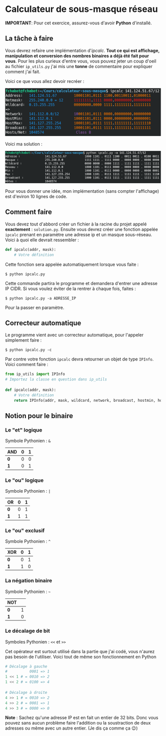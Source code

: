 # Calculateur de sous-masque réseau
**IMPORTANT**: Pour cet exercice, assurez-vous d'avoir **Python** d'installé.

## La tâche à faire
Vous devrez refaire une implémentation d'*ipcalc*. **Tout ce qui est affichage, manipulation et conversion des nombres binaires a déjà été fait pour vous**. Pour les plus curieux d'entre vous, vous pouvez jeter un coup d'oeil au fichier `ip_utils.py` j'ai mis une **tonne** de commentaire pour expliquer comment j'ai fait.

Voici ce que vous allez devoir recréer :

![ipcalc](https://github.com/CegepGranby/calculateur-sous-masque/blob/master/enonce/screenshot.png?raw=true)

Voici ma solution :

![ipcalc version Python](https://github.com/CegepGranby/calculateur-sous-masque/blob/master/enonce/solution.png?raw=true)

Pour vous donner une idée, mon implémentation (sans compter l'affichage) est d'eviron 10 lignes de code.

## Comment faire
Vous devez tout d'abbord créer un fichier à la racine du projet appelé **exactement** : `solution.py`. Ensuite vous devrez créer une fonction appelée `ipcalc` prenant en paramètre une adresse ip et un masque sous-réseau. Voici à quoi elle devrait ressembler :

```python
def ipcalc(addr, mask):
	# Votre définition
```
Cette fonction sera appelée automatiquement lorsque vous faite :
```
$ python ipcalc.py
```
Cette commande partira le programme et demandera d'entrer une adresse IP CIDR. Si vous voulez éviter de la rentrer à chaque fois, faites :
```
$ python ipcalc.py -a ADRESSE_IP
```
Pour la passer en paramètre.

## Correcteur automatique
Le programme vient avec un correcteur automatique, pour l'appeler simplement faire :
```
$ python ipcalc.py -c
```

Par contre votre fonction `ipcalc` devra retourner un objet de type `IPInfo`. Voici comment faire :

```python
from ip_utils import IPInfo
# Importez la classe en question dans ip_utils

def ipcalc(addr, mask):
	# Votre définition
	return IPInfo(addr, mask, wildcard, network, broadcast, hostmin, hostmax, hosts)
```

## Notion pour le binaire
### Le "et" logique
Symbole Pythonien : `&`

| AND    | 0 | 1 |
|--------|---|---|
| **0**  | 0 | 0 |
| **1**  | 0 | 1 |


### Le "ou" logique
Symbole Pythonien : `|`

| OR     | 0 | 1 |
|--------|---|---|
| **0**  | 0 | 1 |
| **1**  | 1 | 1 |

### Le "ou" exclusif
Symbole Pythonien : `^`

| XOR    | 0 | 1 |
|--------|---|---|
| **0**  | 0 | 1 |
| **1**  | 1 | 0 |


### La négation binaire
Symbole Pythonien : `~`

| NOT    |   |
|--------|---|
| **0**  | 1 |
| **1**  | 0 |

### Le décalage de bit
Symboles Pythonien : `<<` et `>>`

Cet opérateur est surtout utilisé dans la partie que j'ai codé, vous n'aurez pas besoin de l'utiliser. Voici tout de même son fonctionnement en Python
```python
# Décalage à gauche
#          0001 => 1
1 << 1 # = 0010 => 2
1 << 2 # = 0100 => 4

# Décalage à droite
4 >> 1 # = 0010 => 2
4 >> 2 # = 0001 => 1
4 >> 3 # = 0000 => 0
```

**Note** : Sachez qu'une adresse IP est en fait un entier de 32 bits. Donc vous pouvez sans aucun problème faire l'addition ou la soustraction de deux adresses ou même avec un autre entier. (Je dis ça comme ça :wink:)